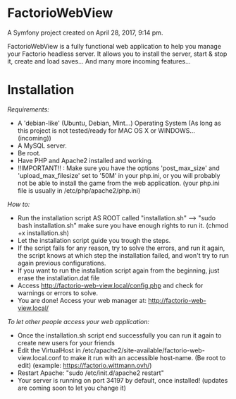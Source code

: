 # FactorioWebView

A Symfony project created on April 28, 2017, 9:14 pm.

FactorioWebView is a fully functional web application to help you manage your Factorio headless server.
It allows you to install the server, start & stop it, create and load saves... And many more incoming features...

# Installation

_Requirements:_
* A 'debian-like' (Ubuntu, Debian, Mint...) Operating System
(As long as this project is not tested/ready for MAC OS X or WINDOWS... (incoming))
* A MySQL server.
* Be root.
* Have PHP and Apache2 installed and working.
* !!IMPORTANT!! : Make sure you have the options 'post_max_size' and 'upload_max_filesize' set to '50M' in your php.ini,
          or you will probably not be able to install the game from the web application.
          (your php.ini file is usually in /etc/php/apache2/php.ini)

_How to:_
* Run the installation script AS ROOT called "installation.sh"
--> "sudo bash installation.sh" make sure you have enough rights to run it. (chmod +x installation.sh)
* Let the installation script guide you trough the steps.
* If the script fails for any reason, try to solve the errors, and run it again, the script knows at which step
the installation failed, and won't try to run again previous configurations.
* If you want to run the installation script again from the beginning, just erase the installation.dat file
* Access http://factorio-web-view.local/config.php and check for warnings or errors to solve.
* You are done! Access your web manager at: http://factorio-web-view.local/
 
_To let other people access your web application:_
* Once the installation.sh script end successfully you can run it again to create new users for your friends
* Edit the VirtualHost in /etc/apache2/site-available/factorio-web-view.local.conf
to make it run with an accessible host-name. (Be root to edit) (example: https://factorio.wittmann.ovh/)
* Restart Apache: "sudo /etc/init.d/apache2 restart"
* Your server is running on port 34197 by default, once installed! (updates are coming soon to let you change it)
